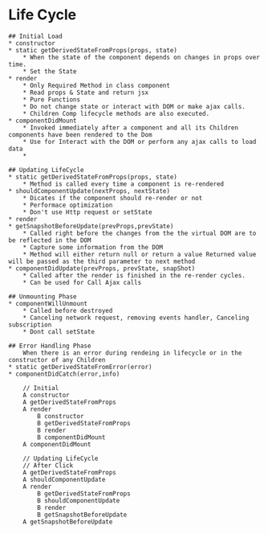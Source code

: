 # Life Cycle
    ## Initial Load
    * constructor
    * static getDerivedStateFromProps(props, state)
        * When the state of the component depends on changes in props over time.
        * Set the State
    * render
        * Only Required Method in class component
        * Read props & State and return jsx 
        * Pure Functions
        * Do not change state or interact with DOM or make ajax calls.
        * Children Comp lifecycle methods are also executed.
    * componentDidMount 
        * Invoked immediately after a component and all its Children components have been rendered to the Dom
        * Use for Interact with the DOM or perform any ajax calls to load data
        *

    ## Updating LifeCycle
    * static getDerivedStateFromProps(props, state)
        * Method is called every time a component is re-rendered
    * shouldComponentUpdate(nextProps, nextState)
        * Dicates if the component should re-render or not
        * Performace optimization
        * Don't use Http request or setState
    * render
    * getSnapshotBeforeUpdate(prevProps,prevState)
        * Called right before the changes from the the virtual DOM are to be reflected in the DOM
        * Capture some information from the DOM
        * Method will either return null or return a value Returned value will be passed as the third parameter to next method
    * componentDidUpdate(prevProps, prevState, snapShot)
        * Called after the render is finished in the re-render cycles.
        * Can be used for Call Ajax calls
    
    ## Unmounting Phase
    * componentWillUnmount
        * Called before destroyed
        * Canceling network request, removing events handler, Canceling subscription
        * Dont call setState

    ## Error Handling Phase
        When there is an error during rendeing in lifecycle or in the constructor of any Children
    * static getDerivedStateFromError(error)
    * componentDidCatch(error,info)

```console
    // Initial 
    A constructor
    A getDerivedStateFromProps
    A render
        B constructor
        B getDerivedStateFromProps
        B render
        B componentDidMount
    A componentDidMount

    // Updating LifeCycle 
    // After Click
    A getDerivedStateFromProps
    A shouldComponentUpdate
    A render
        B getDerivedStateFromProps
        B shouldComponentUpdate
        B render
        B getSnapshotBeforeUpdate
    A getSnapshotBeforeUpdate
```